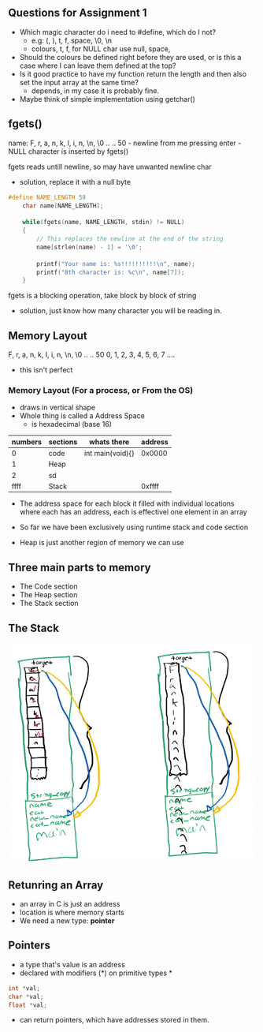 ## Questions for Assignment 1
- Which magic character do i need to #define, which do I not?
    - e.g: (, ), t, f, space, \0, \n
    - colours, t, f, for NULL char use null, space, 
- Should the colours be defined right before they are used, or is this a case where I can leave them defined at the top?
- Is it good practice to have my function return the length and then also set the input array at the same time?
    - depends, in my case it is probably fine.
- Maybe think of simple implementation using getchar()

## fgets()
name:   F, r, a, n, k, l, i, n, \n, \0    .. .. 50
    - newline from me pressing enter
    - NULL character is inserted by fgets()

fgets reads untill newline, so may have unwanted newline char
- solution, replace it with a null byte

```c
#define NAME_LENGTH 50
    char name[NAME_LENGTH];

    while(fgets(name, NAME_LENGTH, stdin) != NULL)
    {
        // This replaces the newline at the end of the string
        name[strlen(name) - 1] = '\0';

        printf("Your name is: %s!!!!!!!!!!\n", name);
        printf("8th character is: %c\n", name[7]);
    }
```

fgets is a blocking operation, take block by block of string
- solution, just know how many character you will be reading in.

## Memory Layout
F, r, a, n, k, l, i, n, \n, \0    .. .. 50
0, 1, 2, 3, 4, 5, 6, 7 ....
- this isn't perfect

### Memory Layout (For a process, or From the OS)
- draws in vertical shape
- Whole thing is called a Address Space
    - is hexadecimal (base 16)

numbers | sections | whats there | address 
-|-|-|- 
0 | code | int main(void){} | 0x0000
1 | Heap | 
2 | sd | 
ffff | Stack | | 0xffff

- The address space for each block it filled with individual locations where each has an address, each is effectivel one element in an array

- So far we have been exclusively using runtime stack and code section
- Heap is just another region of memory we can use

## Three main parts to memory
- The Code section
- The Heap section
- The Stack section

## The Stack

![](Images/stack.png)

## Retunring an Array
- an array in C is just an address
- location is where memory starts
- We need a new type: **pointer**

## Pointers
- a type that's value is an address
- declared with modifiers (*) on primitive types        *

```c
int *val;
char *val;
float *val;
```
- can return pointers, which have addresses stored in them.
















